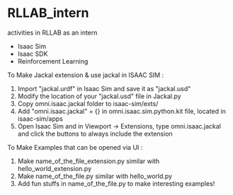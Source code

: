 # RLLAB_intern
activities in RLLAB as an intern

- Isaac Sim
- Isaac SDK
- Reinforcement Learning



To Make Jackal extension & use jackal in ISAAC SIM :
1. Import "jackal.urdf" in Isaac Sim and save it as "jackal.usd"
2. Modify the location of your "jackal.usd" file in Jackal.py
3. Copy omni.isaac.jackal folder to isaac-sim/exts/
4. Add "omni.isaac.jackal" = {} in omni.isaac.sim.python.kit file, located in isaac-sim/apps
5. Open Isaac Sim and in Viewport -> Extensions, type omni.isaac.jackal and click the buttons to always include the extension



To Make Examples that can be opened via UI :
1. Make name_of_the_file_extension.py similar with hello_world_extension.py
2. Make name_of_the_file.py similar with hello_world.py
3. Add fun stuffs in name_of_the_file.py to make interesting examples!
